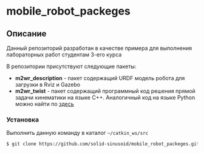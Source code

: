 # mobile_robot_packeges
## Описание

Данный репозиторий разработан в качестве примера для выполнения лабораторных работ студентам 3-его курса

В репозитории присутствуют следующие пакеты:
- **m2wr_description** - пакет содержащий URDF модель робота для загрузки в Rviz и Gazebo
- **m2wr_twist** - пакет содержащий программный код решения прямой задачи кинематики на языке C++. Аналогичный код на языке Python можно найти по [здесь](https://github.com/ros-teleop/teleop_twist_keyboard)

### Установка

Выполнить данную команду в каталог `~/catkin_ws/src`
```sh
$ git clone https://github.com/solid-sinusoid/mobile_robot_packeges.git
```
